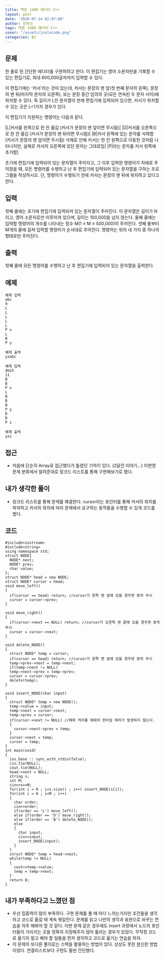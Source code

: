 ```yaml
---
title: 백준 1406 에디터 C++
layout: post
date: '2020-07-14 02:07:00'
author: 진혀크
tags: 백준 1406 에디터 C++
cover: "/assets/instacode.png"
categories: BJ
---
```


## 문제
한 줄로 된 간단한 에디터를 구현하려고 한다. 이 편집기는 영어 소문자만을 기록할 수 있는 편집기로, 최대 600,000글자까지 입력할 수 있다.

이 편집기에는 '커서'라는 것이 있는데, 커서는 문장의 맨 앞(첫 번째 문자의 왼쪽), 문장의 맨 뒤(마지막 문자의 오른쪽), 또는 문장 중간 임의의 곳(모든 연속된 두 문자 사이)에 위치할 수 있다. 즉 길이가 L인 문자열이 현재 편집기에 입력되어 있으면, 커서가 위치할 수 있는 곳은 L+1가지 경우가 있다.

이 편집기가 지원하는 명령어는 다음과 같다.

|L|커서를 왼쪽으로 한 칸 옮김 (커서가 문장의 맨 앞이면 무시됨)|
|D|커서를 오른쪽으로 한 칸 옮김 (커서가 문장의 맨 뒤이면 무시됨)|
|B|커서 왼쪽에 있는 문자를 삭제함 (커서가 문장의 맨 앞이면 무시됨) 삭제로 인해 커서는 한 칸 왼쪽으로 이동한 것처럼 나타나지만, 실제로 커서의 오른쪽에 있던 문자는 그대로임|
|P$|$라는 문자를 커서 왼쪽에 추가함|

초기에 편집기에 입력되어 있는 문자열이 주어지고, 그 이후 입력한 명령어가 차례로 주어졌을 때, 모든 명령어를 수행하고 난 후 편집기에 입력되어 있는 문자열을 구하는 프로그램을 작성하시오. 단, 명령어가 수행되기 전에 커서는 문장의 맨 뒤에 위치하고 있다고 한다.
## 입력
첫째 줄에는 초기에 편집기에 입력되어 있는 문자열이 주어진다. 이 문자열은 길이가 N이고, 영어 소문자로만 이루어져 있으며, 길이는 100,000을 넘지 않는다. 둘째 줄에는 입력할 명령어의 개수를 나타내는 정수 M(1 ≤ M ≤ 500,000)이 주어진다. 셋째 줄부터 M개의 줄에 걸쳐 입력할 명령어가 순서대로 주어진다. 명령어는 위의 네 가지 중 하나의 형태로만 주어진다.

## 출력
첫째 줄에 모든 명령어를 수행하고 난 후 편집기에 입력되어 있는 문자열을 출력한다.

## 예제

    예제 입력
    abc
    9
    L
    L
    L
    L
    L
    P x
    L
    B
    P y

    예제 출력
    yxabc

    예제 입력
    dmih
    11
    B
    B
    P x
    L
    B
    B
    B
    P y
    D
    D
    P z

    예제 출력
    yxz

## 접근

* 처음에 단순히 Array로 접근했다가 틀렸던 기억이 있다. (2달전 이야기...) 이번엔 문제 분류에서 알려준대로 링크드 리스트를 통해 구현해보기로 했다.

## 내가 생각한 풀이

* 링크드 리스트를 통해 문제를 해결한다. cursor라는 포인터를 통해 커서의 위치를 파악하고 커서의 위치에 따라 문제에서 요구하는 동작들을 수행할 수 있게 코드를 짰다.

## 코드

    #include<iostream>
    #include<string>
    using namespace std;
    struct NODE{
      NODE* next;
      NODE* prev;
      char value;
    };
    struct NODE* head = new NODE;
    struct NODE* cursor = head;
    void move_left()
    {
      if(cursor == head) return; //cursor가 왼쪽 맨 앞에 있을 경우엔 동작 무시
      cursor = cursor->prev;
    }

    void move_right()
    {
      if(cursor->next == NULL) return; //cursor가 오른쪽 맨 끝에 있을 경우엔 동작 무시
      cursor = cursor->next;
    }

    void delete_NODE()
    {
      struct NODE* temp = cursor;
      if(cursor == head) return; //cursor가 왼쪽 맨 앞에 있을 경우엔 동작 무시
      temp->prev->next = temp->next;
      if(temp->next != NULL)
      temp->next->prev = temp->prev;
      cursor = cursor->prev;
      delete(temp);
    }

    void insert_NODE(char input)
    {
      struct NODE* temp = new NODE();
      temp->value = input;
      temp->next = cursor->next;
      temp->prev = cursor;
      if(cursor->next != NULL) //예외 처리를 해줘야 런타임 에러가 발생하지 않는다.
      {
        cursor->next->prev = temp;
      }
      cursor->next = temp;
      cursor = temp;
    }
    int main(void)
    {
      ios_base :: sync_with_stdio(false);
      cin.tie(NULL);
      cout.tie(NULL);
      head->next = NULL;
      string s;
      int M;
      cin>>s>>M;
      for(int i = 0 ; i<s.size() ; i++) insert_NODE(s[i]);
      for(int i = 0 ; i<M ; i++)
      {
        char order;
        cin>>order;
        if(order == 'L') move_left();
        else if(order == 'D') move_right();
        else if(order == 'B') delete_NODE();
        else
        {
          char input;
          cin>>input;
          insert_NODE(input);
        }
      }
      struct NODE* temp = head->next;
      while(temp != NULL)
      {
        cout<<temp->value;
        temp = temp->next;
      }
      return 0;
    }




## 내가 부족하다고 느꼈던 점

* 우선 집중력이 많이 부족하다. 구현 문제를 풀 때 마다 느끼는거지만 조건들을 생각하고 코드로 옮길 때 계속 헷갈린다. 문제를 읽고 나만의 생각과 표현으로 바꾸는 연습을 자주 해봐야 할 것 같다. 이번 문제 같은 경우에도 insert 과정에서 노드의 포인터들이 가리키는 곳을 정확히 지정해주지 않아 틀리는 경우가 있었다. 무작정 코드로 옮기지 말고 해야 할 일들을 먼저 생각하고 코드로 옮기는 연습을 하자.
* 이 문제의 또다른 풀이로는 스택을 활용하는 방법이 있다. 상상도 못한 참신한 방법이었다. 연결리스트보다 구현도 훨씬 간단했다.
